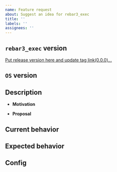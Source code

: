 ```yaml
---
name: Feature request
about: Suggest an idea for rebar3_exec
title: ''
labels: ''
assignees: ''
---
```


## `rebar3_exec` version
[Put release version here and update tag link(0.0.0)...](git@github.com:lafirest/rebar3_exec.git)

## `OS` version
<!-- Put the `OS` version ... -->

## Description
* **Motivation**
<!-- (Optional)Describe motivation ... -->
* **Proposal**
<!-- (Optional)Describe proposal of the solution ... -->

## Current behavior
<!-- (Optional)Describe current behavior ... -->

## Expected behavior
<!-- (Optional)Describe expected behavior ... -->

## Config
<!-- (Optional)Put configuration ... -->

